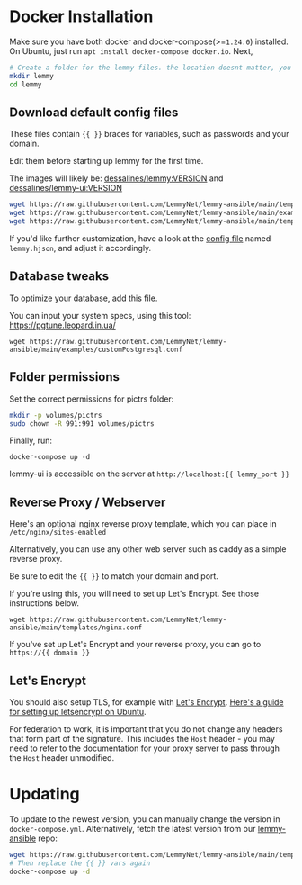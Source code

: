# Docker Installation

Make sure you have both docker and docker-compose(>=`1.24.0`) installed. On Ubuntu, just run `apt install docker-compose docker.io`. Next,

```bash
# Create a folder for the lemmy files. the location doesnt matter, you can put this anywhere you want
mkdir lemmy
cd lemmy
```

## Download default config files

These files contain `{{ }}` braces for variables, such as passwords and your domain.

Edit them before starting up lemmy for the first time.

The images will likely be: [dessalines/lemmy:VERSION](https://hub.docker.com/r/dessalines/lemmy) and [dessalines/lemmy-ui:VERSION](https://hub.docker.com/r/dessalines/lemmy-ui)

```bash
wget https://raw.githubusercontent.com/LemmyNet/lemmy-ansible/main/templates/docker-compose.yml
wget https://raw.githubusercontent.com/LemmyNet/lemmy-ansible/main/examples/config.hjson -O lemmy.hjson
wget https://raw.githubusercontent.com/LemmyNet/lemmy-ansible/main/templates/nginx_internal.conf
```

If you'd like further customization, have a look at the [config file](configuration.md) named `lemmy.hjson`, and adjust it accordingly.

## Database tweaks

To optimize your database, add this file.

You can input your system specs, using this tool: https://pgtune.leopard.in.ua/

`wget https://raw.githubusercontent.com/LemmyNet/lemmy-ansible/main/examples/customPostgresql.conf`

## Folder permissions

Set the correct permissions for pictrs folder:

```bash
mkdir -p volumes/pictrs
sudo chown -R 991:991 volumes/pictrs
```

Finally, run:

`docker-compose up -d`

lemmy-ui is accessible on the server at `http://localhost:{{ lemmy_port }}`

## Reverse Proxy / Webserver

Here's an optional nginx reverse proxy template, which you can place in `/etc/nginx/sites-enabled`

Alternatively, you can use any other web server such as caddy as a simple reverse proxy.

Be sure to edit the `{{ }}` to match your domain and port.

If you're using this, you will need to set up Let's Encrypt. See those instructions below.

`wget https://raw.githubusercontent.com/LemmyNet/lemmy-ansible/main/templates/nginx.conf`

If you've set up Let's Encrypt and your reverse proxy, you can go to `https://{{ domain }}`

## Let's Encrypt

You should also setup TLS, for example with [Let's Encrypt](https://letsencrypt.org/). [Here's a guide for setting up letsencrypt on Ubuntu](https://www.digitalocean.com/community/tutorials/how-to-secure-nginx-with-let-s-encrypt-on-ubuntu-20-04).

For federation to work, it is important that you do not change any headers that form part of the signature. This includes the `Host` header - you may need to refer to the documentation for your proxy server to pass through the `Host` header unmodified.

# Updating

To update to the newest version, you can manually change the version in `docker-compose.yml`. Alternatively, fetch the latest version from our [lemmy-ansible](https://github.com/LemmyNet/lemmy-ansible) repo:

```bash
wget https://raw.githubusercontent.com/LemmyNet/lemmy-ansible/main/templates/docker-compose.yml
# Then replace the {{ }} vars again
docker-compose up -d
```
